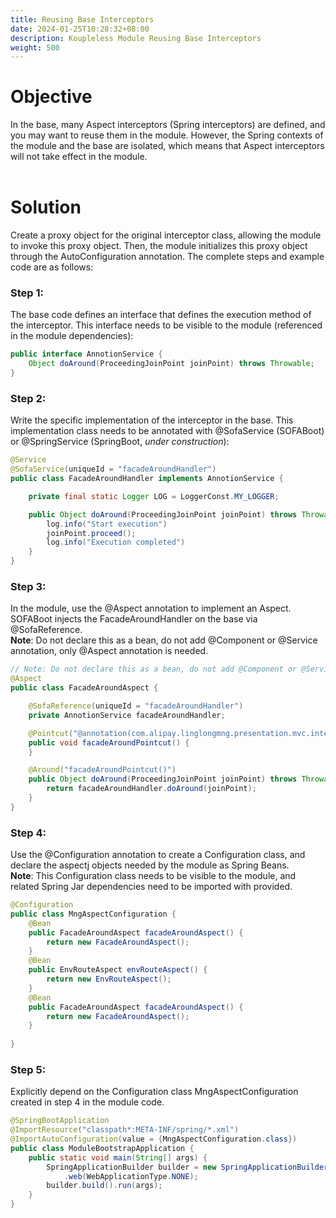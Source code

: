 ```yaml
---
title: Reusing Base Interceptors
date: 2024-01-25T10:28:32+08:00
description: Koupleless Module Reusing Base Interceptors
weight: 500
---
```


# Objective
In the base, many Aspect interceptors (Spring interceptors) are defined, and you may want to reuse them in the module. However, the Spring contexts of the module and the base are isolated, which means that Aspect interceptors will not take effect in the module.<br/><br/>

# Solution
Create a proxy object for the original interceptor class, allowing the module to invoke this proxy object. Then, the module initializes this proxy object through the AutoConfiguration annotation. The complete steps and example code are as follows:

### Step 1:
The base code defines an interface that defines the execution method of the interceptor. This interface needs to be visible to the module (referenced in the module dependencies):
```java
public interface AnnotionService {
    Object doAround(ProceedingJoinPoint joinPoint) throws Throwable;
}
```

### Step 2:
Write the specific implementation of the interceptor in the base. This implementation class needs to be annotated with @SofaService (SOFABoot) or @SpringService (SpringBoot, _under construction_): 
```java
@Service
@SofaService(uniqueId = "facadeAroundHandler")
public class FacadeAroundHandler implements AnnotionService {

    private final static Logger LOG = LoggerConst.MY_LOGGER;

    public Object doAround(ProceedingJoinPoint joinPoint) throws Throwable {
        log.info("Start execution")
        joinPoint.proceed();
        log.info("Execution completed")
    }
}
```

### Step 3:
In the module, use the @Aspect annotation to implement an Aspect. SOFABoot injects the FacadeAroundHandler on the base via @SofaReference. <br />**Note**: Do not declare this as a bean, do not add @Component or @Service annotation, only @Aspect annotation is needed.
```java
// Note: Do not declare this as a bean, do not add @Component or @Service annotation
@Aspect
public class FacadeAroundAspect {

    @SofaReference(uniqueId = "facadeAroundHandler")
    private AnnotionService facadeAroundHandler;

    @Pointcut("@annotation(com.alipay.linglongmng.presentation.mvc.interceptor.FacadeAround)")
    public void facadeAroundPointcut() {
    }

    @Around("facadeAroundPointcut()")
    public Object doAround(ProceedingJoinPoint joinPoint) throws Throwable {
        return facadeAroundHandler.doAround(joinPoint);
    }
}
```

### Step 4:
Use the @Configuration annotation to create a Configuration class, and declare the aspectj objects needed by the module as Spring Beans. <br />**Note**: This Configuration class needs to be visible to the module, and related Spring Jar dependencies need to be imported with <scope>provided</scope>.
```java
@Configuration
public class MngAspectConfiguration {
    @Bean
    public FacadeAroundAspect facadeAroundAspect() {
        return new FacadeAroundAspect();
    }
    @Bean
    public EnvRouteAspect envRouteAspect() {
        return new EnvRouteAspect();
    }
    @Bean
    public FacadeAroundAspect facadeAroundAspect() {
        return new FacadeAroundAspect();
    }
    
}
```

### Step 5: 
Explicitly depend on the Configuration class MngAspectConfiguration created in step 4 in the module code.
```java
@SpringBootApplication
@ImportResource("classpath*:META-INF/spring/*.xml")
@ImportAutoConfiguration(value = {MngAspectConfiguration.class})
public class ModuleBootstrapApplication {
    public static void main(String[] args) {
        SpringApplicationBuilder builder = new SpringApplicationBuilder(ModuleBootstrapApplication.class)
        	.web(WebApplicationType.NONE);
        builder.build().run(args);
    }
}
```

<br/>
<br/>
